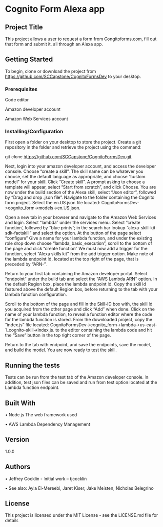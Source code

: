 # Cognito Form Alexa app


## Project Title

This project allows a user to request a form from Congitoforms.com, fill out that form and submit it, all through an Alexa app.

## Getting Started
To begin, clone or download the project from https://github.com/SCCapstone/CognitoFormsDev to your desktop.

### Prerequisites

Code editor

Amazon developer account

Amazon Web Services account

### Installing/Configuration

First open a folder on your desktop to store the project. Create a git repository in the folder and retrieve the project using the command:

git clone https://github.com/SCCapstone/CognitoFormsDev.git

Next, login into your amazon developer account, and access the developer console. Choose “create a skill”. The skill name can be whatever you choose, set the default language as appropriate, and choose “custom model” for your skill. Click “Create skill”.
A prompt asking to choose a template will appear, select “Start from scratch”, and click Choose. You are now under the build section of the Alexa skill; select “Json editor”, followed by “Drag and drop .json file”.
Navigate to the folder containing the Cognito form project. Select the en.US.json file located: CognitoFormsDev->cognito_form->models->en.US.json.


Open a new tab in your browser and navigate to the Amazon Web Services and login. Select “lambda” under the services menu. Select “create function’, followed by “blue prints”; in the search bar lookup “alexa-skill-kit-sdk-factskill” and select the option. At the button of the page select “configure”
Give a name for your lambda function, and under the existing role drop down choose “lambda_basic_execution”, scroll to the bottom of the page and click “create function”
We must now add a trigger for the function, select “Alexa skills kit” from the add trigger option. Make note of the lambda endpoint Id, located at the top right of the page, that is preceded by “ARN-”. 


Return to your first tab containing the Amazon developer portal. Select “endpoint” under the build tab and select the “AWS Lambda ARN” option. In the default Region box, place the lambda endpoint Id. Copy the skill Id featured above the default Region box, before returning to the tab with your lambda function configuration.


Scroll to the bottom of the page and fill in the Skill-ID box with, the skill Id you acquired from the other page and click “Add” when done. Click on the name of your lambda function, to reveal a function editor where the code for the lambda function is stored.
From the downloaded project, copy the “index.js” file located: CognitoFormsDev->cognito_form->lambda->us-east-1_cognito-skill->index.js. to the editor containing the lambda code and hit the “Save” button in the top right corner of the page.


Return to the tab with endpoint, and save the endpoints, save the model, and build the model. You are now ready to test the skill.

## Running the tests

Tests can be run from the test tab of the Amazon developer console. In addition, test json files can be saved and run from test option located at the Lambda function endpoint.


## Built With

•	Node.js The web framework used

•	AWS Lambda Dependency Management

## Version

1.0.0

## Authors

•	Jeffrey Cocklin - Initial work – tjcocklin

•	See also:  Ayla El-Mereebi, Jaret Kiser, Jake Meisten, Nicholas Belegrino

## License

This project is licensed under the MIT License - see the LICENSE.md file for details
